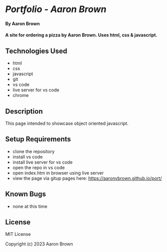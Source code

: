 # _Portfolio - Aaron Brown_

#### By **Aaron Brown**

#### A site for ordering a pizza by Aaron Brown.  Uses html, css & javascript.


## Technologies Used

* html
* css
* javascript
* git
* vs code
* live server for vs code
* chrome

## Description

This page intended to showcase object oriented javascript.

## Setup Requirements

* clone the repository
* install vs code
* install live server for vs code
* open the repo in vs code
* open index.htm in browser using live server
* view the page via gitup pages here:  https://aaronvbrown.github.io/port/


## Known Bugs
* none at this time

## License
MIT License

Copyright (c) 2023 Aaron Brown